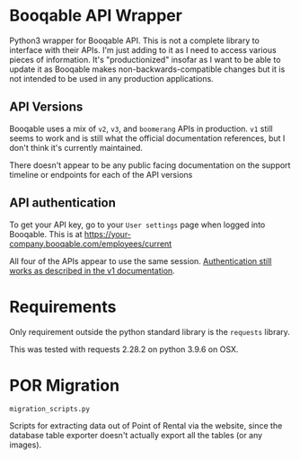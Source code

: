 # Booqable API Wrapper

Python3 wrapper for Booqable API. This is not a complete library to interface with their APIs. I'm just adding to it as I need to access various pieces of information. It's "productionized" insofar as I want to be able to update it as Booqable makes non-backwards-compatible changes but it is not intended to be used in any production applications.

## API Versions

Booqable uses a mix of `v2`, `v3`, and `boomerang` APIs in production. `v1` still seems to work and is still what the official documentation references, but I don't think it's currently maintained.

There doesn't appear to be any public facing documentation on the support timeline or endpoints for each of the API versions

## API authentication

To get your API key, go to your `User settings` page when logged into Booqable. This is at https://your-company.booqable.com/employees/current

All four of the APIs appear to use the same session. [Authentication still works as described in the v1 documentation](https://developers.booqable.com/#authentication).


# Requirements

Only requirement outside the python standard library is the `requests` library.

This was tested with requests 2.28.2 on python 3.9.6 on OSX.


# POR Migration
`migration_scripts.py`
 
Scripts for extracting data out of Point of Rental via the website, since the database table exporter doesn't actually export all the tables (or any images).